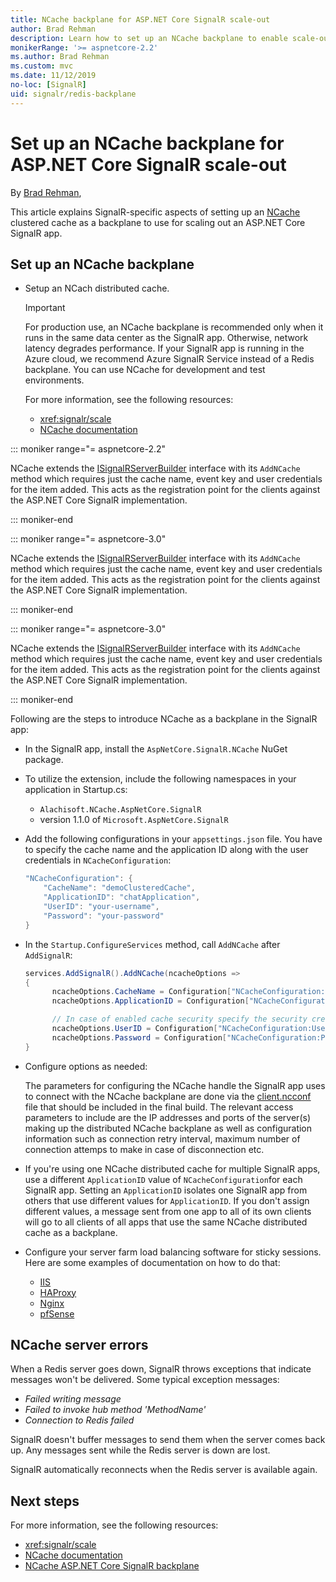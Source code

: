 ```yaml
---
title: NCache backplane for ASP.NET Core SignalR scale-out
author: Brad Rehman
description: Learn how to set up an NCache backplane to enable scale-out for an ASP.NET Core SignalR app.
monikerRange: '>= aspnetcore-2.2'
ms.author: Brad Rehman
ms.custom: mvc
ms.date: 11/12/2019
no-loc: [SignalR]
uid: signalr/redis-backplane
---
```


# Set up an NCache backplane for ASP.NET Core SignalR scale-out

By [Brad Rehman](https://twitter.com/anurse),

This article explains SignalR-specific aspects of setting up an [NCache](https://redis.io/) clustered cache as a backplane to use for scaling out an ASP.NET Core SignalR app.

## Set up an NCache backplane

* Setup an NCach distributed cache.

  > [!IMPORTANT] 
  > For production use, an NCache backplane is recommended only when it runs in the same data center as the SignalR app. Otherwise, network latency degrades performance. If your SignalR app is running in the Azure cloud, we recommend Azure SignalR Service instead of a Redis backplane. You can use NCache for development and test environments.

  For more information, see the following resources:

  * <xref:signalr/scale>
  * [NCache documentation](https://www.alachisoft.com/resources/docs/)

::: moniker range="= aspnetcore-2.2"

NCache extends the [ISignalRServerBuilder](https://docs.microsoft.com/en-us/dotnet/api/microsoft.aspnetcore.signalr.isignalrserverbuilder?view=aspnetcore-2.2) interface with its `AddNCache` method which requires just the cache name, event key and user credentials for the item added. This acts as the registration point for the clients against the ASP.NET Core SignalR implementation. 

::: moniker-end

::: moniker range="= aspnetcore-3.0"

NCache extends the [ISignalRServerBuilder](https://docs.microsoft.com/en-us/dotnet/api/microsoft.aspnetcore.signalr.isignalrserverbuilder?view=aspnetcore-3.0) interface with its `AddNCache` method which requires just the cache name, event key and user credentials for the item added. This acts as the registration point for the clients against the ASP.NET Core SignalR implementation. 

::: moniker-end

::: moniker range="= aspnetcore-3.0"

NCache extends the [ISignalRServerBuilder](https://docs.microsoft.com/en-us/dotnet/api/microsoft.aspnetcore.signalr.isignalrserverbuilder?view=aspnetcore-3.1) interface with its `AddNCache` method which requires just the cache name, event key and user credentials for the item added. This acts as the registration point for the clients against the ASP.NET Core SignalR implementation. 

::: moniker-end

Following are the steps to introduce NCache as a backplane in the SignalR app:

* In the SignalR app, install the `AspNetCore.SignalR.NCache` NuGet package.
* To utilize the extension, include the following namespaces in your application in Startup.cs:
  * `Alachisoft.NCache.AspNetCore.SignalR`
  * version 1.1.0 of `Microsoft.AspNetCore.SignalR`
* Add the following configurations in your `appsettings.json` file. You have to specify the cache name and the application ID along with the user credentials in `NCacheConfiguration`:

   ```csharp
   "NCacheConfiguration": {
       "CacheName": "demoClusteredCache",
       "ApplicationID": "chatApplication",
       "UserID": "your-username",
       "Password": "your-password"
   }
   ```
   
* In the `Startup.ConfigureServices` method, call `AddNCache` after `AddSignalR`:

  ```csharp
  services.AddSignalR().AddNCache(ncacheOptions => 
  {
        ncacheOptions.CacheName = Configuration["NCacheConfiguration:CacheName"];
        ncacheOptions.ApplicationID = Configuration["NCacheConfiguration:ApplicationID"];

        // In case of enabled cache security specify the security credentials
        ncacheOptions.UserID = Configuration["NCacheConfiguration:UserID"];
        ncacheOptions.Password = Configuration["NCacheConfiguration:Password"];
  }
  ```
  
* Configure options as needed:
 
  The parameters for configuring the NCache handle the SignalR app uses to connect with the NCache backplane are done via the [client.ncconf](https://www.alachisoft.com/resources/docs/ncache-pro/admin-guide/client-config.html) file that should be included in the final build. The relevant access parameters to include are the IP addresses and ports of the server(s) making up the distributed NCache backplane as well as configuration information such as connection retry interval, maximum number of connection attemps to make in case of disconnection etc. 

* If you're using one NCache distributed cache for multiple SignalR apps, use a different `ApplicationID` value of `NCacheConfiguration`for each SignalR app. Setting an `ApplicationID` isolates one SignalR app from others that use different values for `ApplicationID`. If you don't assign different values, a message sent from one app to all of its own clients will go to all clients of all apps that use the same NCache distributed cache as a backplane.

* Configure your server farm load balancing software for sticky sessions. Here are some examples of documentation on how to do that:

  * [IIS](/iis/extensions/configuring-application-request-routing-arr/http-load-balancing-using-application-request-routing)
  * [HAProxy](https://www.haproxy.com/blog/load-balancing-affinity-persistence-sticky-sessions-what-you-need-to-know/)
  * [Nginx](https://docs.nginx.com/nginx/admin-guide/load-balancer/http-load-balancer/#sticky)
  * [pfSense](https://www.netgate.com/docs/pfsense/loadbalancing/inbound-load-balancing.html#sticky-connections)

## NCache server errors

When a Redis server goes down, SignalR throws exceptions that indicate messages won't be delivered. Some typical exception messages:

* *Failed writing message*
* *Failed to invoke hub method 'MethodName'*
* *Connection to Redis failed*

SignalR doesn't buffer messages to send them when the server comes back up. Any messages sent while the Redis server is down are lost.

SignalR automatically reconnects when the Redis server is available again.

## Next steps

For more information, see the following resources:

* <xref:signalr/scale>
* [NCache documentation](https://www.alachisoft.com/resources/docs/)
* [NCache ASP.NET Core SignalR backplane](https://www.alachisoft.com/resources/docs/ncache/prog-guide/asp-net-core-signalr.html)
